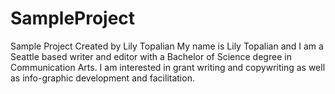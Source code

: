 # SampleProject
Sample Project Created by Lily Topalian
My name is Lily Topalian and I am a Seattle based writer and editor with a Bachelor of Science degree in Communication Arts.  I am interested in grant writing and copywriting as well as info-graphic development and facilitation.  
